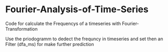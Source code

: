 # Fourier-Analysis-of-Time-Series
Code for calculate the Frequencys of a timeseries with Fourier-Transformation

Use the priodogramm to dedect the frequncy in timeseries and set then an Filter (dfa_ms) for make further prediction
